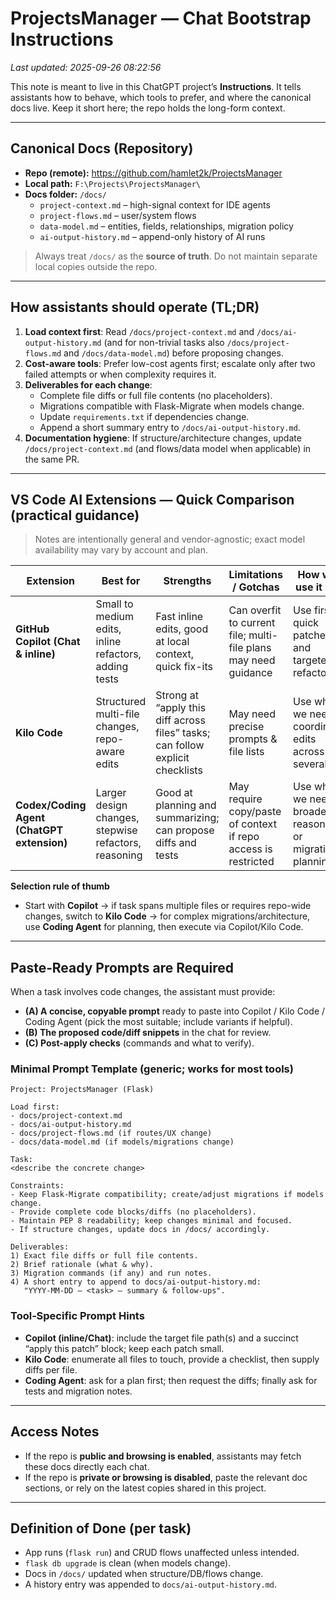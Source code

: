 # ProjectsManager — Chat Bootstrap Instructions
_Last updated: 2025-09-26 08:22:56_

This note is meant to live in this ChatGPT project’s **Instructions**. It tells assistants how to behave, which tools to prefer, and where the canonical docs live. Keep it short here; the repo holds the long-form context.

---

## Canonical Docs (Repository)
- **Repo (remote):** https://github.com/hamlet2k/ProjectsManager
- **Local path:** `F:\Projects\ProjectsManager\`
- **Docs folder:** `/docs/`
  - `project-context.md` – high-signal context for IDE agents
  - `project-flows.md` – user/system flows
  - `data-model.md` – entities, fields, relationships, migration policy
  - `ai-output-history.md` – append-only history of AI runs

> Always treat `/docs/` as the **source of truth**. Do not maintain separate local copies outside the repo.

---

## How assistants should operate (TL;DR)
1. **Load context first**: Read `/docs/project-context.md` and `/docs/ai-output-history.md` (and for non-trivial tasks also `/docs/project-flows.md` and `/docs/data-model.md`) before proposing changes.
2. **Cost-aware tools**: Prefer low-cost agents first; escalate only after two failed attempts or when complexity requires it.
3. **Deliverables for each change**:
   - Complete file diffs or full file contents (no placeholders).
   - Migrations compatible with Flask-Migrate when models change.
   - Update `requirements.txt` if dependencies change.
   - Append a short summary entry to `/docs/ai-output-history.md`.
4. **Documentation hygiene**: If structure/architecture changes, update `/docs/project-context.md` (and flows/data model when applicable) in the same PR.

---

## VS Code AI Extensions — Quick Comparison (practical guidance)
> Notes are intentionally general and vendor-agnostic; exact model availability may vary by account and plan.

| Extension | Best for | Strengths | Limitations / Gotchas | How we’ll use it here |
|---|---|---|---|---|
| **GitHub Copilot (Chat & inline)** | Small to medium edits, inline refactors, adding tests | Fast inline edits, good at local context, quick fix-its | Can overfit to current file; multi-file plans may need guidance | Use first for quick patches and targeted refactors |
| **Kilo Code** | Structured multi-file changes, repo-aware edits | Strong at “apply this diff across files” tasks; can follow explicit checklists | May need precise prompts & file lists | Use when we need coordinated edits across several files |
| **Codex/Coding Agent (ChatGPT extension)** | Larger design changes, stepwise refactors, reasoning | Good at planning and summarizing; can propose diffs and tests | May require copy/paste of context if repo access is restricted | Use when we need broader reasoning or migration planning |

**Selection rule of thumb**
- Start with **Copilot** → if task spans multiple files or requires repo-wide changes, switch to **Kilo Code** → for complex migrations/architecture, use **Coding Agent** for planning, then execute via Copilot/Kilo Code.

---

## Paste‑Ready Prompts are **Required**
When a task involves code changes, the assistant must provide:
- **(A) A concise, copyable prompt** ready to paste into Copilot / Kilo Code / Coding Agent (pick the most suitable; include variants if helpful).
- **(B) The proposed code/diff snippets** in the chat for review.
- **(C) Post-apply checks** (commands and what to verify).

### Minimal Prompt Template (generic; works for most tools)
```
Project: ProjectsManager (Flask)

Load first:
- docs/project-context.md
- docs/ai-output-history.md
- docs/project-flows.md (if routes/UX change)
- docs/data-model.md (if models/migrations change)

Task:
<describe the concrete change>

Constraints:
- Keep Flask-Migrate compatibility; create/adjust migrations if models change.
- Provide complete code blocks/diffs (no placeholders).
- Maintain PEP 8 readability; keep changes minimal and focused.
- If structure changes, update docs in /docs/ accordingly.

Deliverables:
1) Exact file diffs or full file contents.
2) Brief rationale (what & why).
3) Migration commands (if any) and run notes.
4) A short entry to append to docs/ai-output-history.md:
   "YYYY-MM-DD – <task> – summary & follow-ups".
```

### Tool‑Specific Prompt Hints
- **Copilot (inline/Chat)**: include the target file path(s) and a succinct “apply this patch” block; keep each patch small.
- **Kilo Code**: enumerate all files to touch, provide a checklist, then supply diffs per file.
- **Coding Agent**: ask for a plan first; then request the diffs; finally ask for tests and migration notes.

---

## Access Notes
- If the repo is **public and browsing is enabled**, assistants may fetch these docs directly each chat.
- If the repo is **private or browsing is disabled**, paste the relevant doc sections, or rely on the latest copies shared in this project.

---

## Definition of Done (per task)
- App runs (`flask run`) and CRUD flows unaffected unless intended.
- `flask db upgrade` is clean (when models change).
- Docs in `/docs/` updated when structure/DB/flows change.
- A history entry was appended to `docs/ai-output-history.md`.
